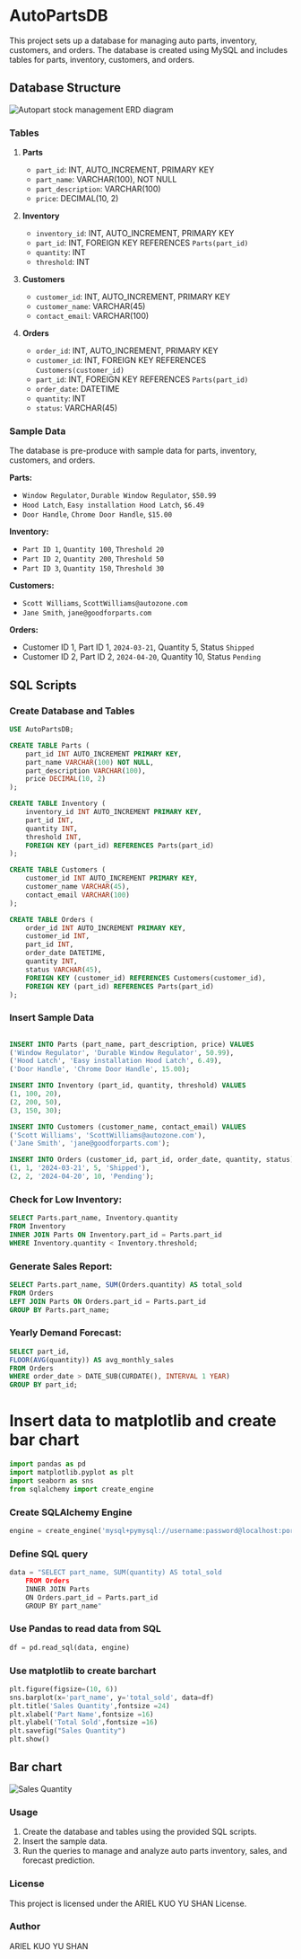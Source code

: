 # AutoPartsDB

This project sets up a database for managing auto parts, inventory, customers, and orders. 
The database is created using MySQL and includes tables for parts, inventory, customers, and orders. 

## Database Structure
![Autopart stock management ERD diagram](https://github.com/Readingtown/mysql-scripts/assets/167072737/ddbe345d-e32a-4c45-9f7a-af3c1e18ed86)



### Tables

1. **Parts**
   - `part_id`: INT, AUTO_INCREMENT, PRIMARY KEY
   - `part_name`: VARCHAR(100), NOT NULL
   - `part_description`: VARCHAR(100)
   - `price`: DECIMAL(10, 2)

2. **Inventory**
   - `inventory_id`: INT, AUTO_INCREMENT, PRIMARY KEY
   - `part_id`: INT, FOREIGN KEY REFERENCES `Parts(part_id)`
   - `quantity`: INT
   - `threshold`: INT

3. **Customers**
   - `customer_id`: INT, AUTO_INCREMENT, PRIMARY KEY
   - `customer_name`: VARCHAR(45)
   - `contact_email`: VARCHAR(100)

4. **Orders**
   - `order_id`: INT, AUTO_INCREMENT, PRIMARY KEY
   - `customer_id`: INT, FOREIGN KEY REFERENCES `Customers(customer_id)`
   - `part_id`: INT, FOREIGN KEY REFERENCES `Parts(part_id)`
   - `order_date`: DATETIME
   - `quantity`: INT
   - `status`: VARCHAR(45)

### Sample Data

The database is pre-produce with sample data for parts, inventory, customers, and orders.

**Parts:**
- `Window Regulator`, `Durable Window Regulator`, `$50.99`
- `Hood Latch`, `Easy installation Hood Latch`, `$6.49`
- `Door Handle`, `Chrome Door Handle`, `$15.00`

**Inventory:**
- `Part ID 1`, `Quantity 100`, `Threshold 20`
- `Part ID 2`, `Quantity 200`, `Threshold 50`
- `Part ID 3`, `Quantity 150`, `Threshold 30`

**Customers:**
- `Scott Williams`, `ScottWilliams@autozone.com`
- `Jane Smith`, `jane@goodforparts.com`

**Orders:**
- Customer ID 1, Part ID 1, `2024-03-21`, Quantity 5, Status `Shipped`
- Customer ID 2, Part ID 2, `2024-04-20`, Quantity 10, Status `Pending`

## SQL Scripts

### Create Database and Tables

```sql
USE AutoPartsDB;

CREATE TABLE Parts (
    part_id INT AUTO_INCREMENT PRIMARY KEY,
    part_name VARCHAR(100) NOT NULL,
    part_description VARCHAR(100),
    price DECIMAL(10, 2)
);

CREATE TABLE Inventory (
    inventory_id INT AUTO_INCREMENT PRIMARY KEY,
    part_id INT,
    quantity INT,
    threshold INT,
    FOREIGN KEY (part_id) REFERENCES Parts(part_id)
);

CREATE TABLE Customers (
    customer_id INT AUTO_INCREMENT PRIMARY KEY,
    customer_name VARCHAR(45),
    contact_email VARCHAR(100)
);

CREATE TABLE Orders (
    order_id INT AUTO_INCREMENT PRIMARY KEY,
    customer_id INT,
    part_id INT,
    order_date DATETIME,
    quantity INT,
    status VARCHAR(45),
    FOREIGN KEY (customer_id) REFERENCES Customers(customer_id),
    FOREIGN KEY (part_id) REFERENCES Parts(part_id)
);

```

### Insert Sample Data

```sql

INSERT INTO Parts (part_name, part_description, price) VALUES
('Window Regulator', 'Durable Window Regulator', 50.99),
('Hood Latch', 'Easy installation Hood Latch', 6.49),
('Door Handle', 'Chrome Door Handle', 15.00);

INSERT INTO Inventory (part_id, quantity, threshold) VALUES
(1, 100, 20),
(2, 200, 50),
(3, 150, 30);

INSERT INTO Customers (customer_name, contact_email) VALUES
('Scott Williams', 'ScottWilliams@autozone.com'),
('Jane Smith', 'jane@goodforparts.com');

INSERT INTO Orders (customer_id, part_id, order_date, quantity, status) VALUES
(1, 1, '2024-03-21', 5, 'Shipped'),
(2, 2, '2024-04-20', 10, 'Pending');

```

 ### Check for Low Inventory:

```sql
SELECT Parts.part_name, Inventory.quantity
FROM Inventory
INNER JOIN Parts ON Inventory.part_id = Parts.part_id
WHERE Inventory.quantity < Inventory.threshold;

```

### Generate Sales Report:
```sql
SELECT Parts.part_name, SUM(Orders.quantity) AS total_sold
FROM Orders
LEFT JOIN Parts ON Orders.part_id = Parts.part_id
GROUP BY Parts.part_name;
```

### Yearly Demand Forecast:
```sql
SELECT part_id, 
FLOOR(AVG(quantity)) AS avg_monthly_sales
FROM Orders
WHERE order_date > DATE_SUB(CURDATE(), INTERVAL 1 YEAR)
GROUP BY part_id;
```

# Insert data to matplotlib and create bar chart
```python
import pandas as pd
import matplotlib.pyplot as plt
import seaborn as sns
from sqlalchemy import create_engine
```

### Create SQLAlchemy Engine
```python
engine = create_engine('mysql+pymysql://username:password@localhost:portnumber/AutoPartsDB')
```

### Define SQL query
```python
data = "SELECT part_name, SUM(quantity) AS total_sold 
	FROM Orders 
	INNER JOIN Parts 
	ON Orders.part_id = Parts.part_id 
	GROUP BY part_name"
```


### Use Pandas to read data from SQL
```python
df = pd.read_sql(data, engine)
```

### Use matplotlib to create barchart
```python
plt.figure(figsize=(10, 6))
sns.barplot(x='part_name', y='total_sold', data=df)
plt.title('Sales Quantity',fontsize =24)
plt.xlabel('Part Name',fontsize =16)
plt.ylabel('Total Sold',fontsize =16)
plt.savefig("Sales Quantity")
plt.show()
```
## Bar chart 
![Sales Quantity](https://github.com/Readingtown/mysideproject/assets/167072737/54c14dc3-c388-4291-a5ae-383576103bfc)

### Usage
1. Create the database and tables using the provided SQL scripts.
2. Insert the sample data.
3. Run the queries to manage and analyze auto parts inventory, sales, and forecast prediction.

### License
This project is licensed under the ARIEL KUO YU SHAN License.


### Author
ARIEL KUO YU SHAN

